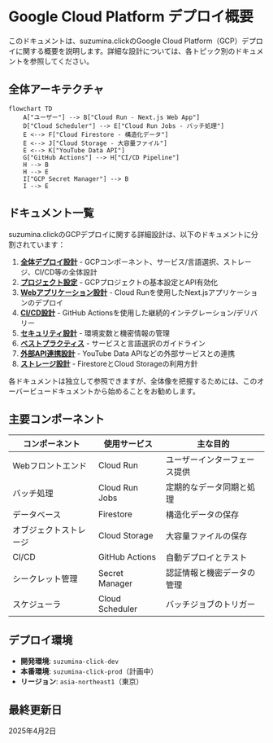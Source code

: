 # Google Cloud Platform デプロイ概要

このドキュメントは、suzumina.clickのGoogle Cloud Platform（GCP）デプロイに関する概要を説明します。詳細な設計については、各トピック別のドキュメントを参照してください。

## 全体アーキテクチャ

```mermaid
flowchart TD
    A["ユーザー"] --> B["Cloud Run - Next.js Web App"]
    D["Cloud Scheduler"] --> E["Cloud Run Jobs - バッチ処理"]
    E <--> F["Cloud Firestore - 構造化データ"]
    E <--> J["Cloud Storage - 大容量ファイル"]
    E <--> K["YouTube Data API"]
    G["GitHub Actions"] --> H["CI/CD Pipeline"]
    H --> B
    H --> E
    I["GCP Secret Manager"] --> B
    I --> E
```

## ドキュメント一覧

suzumina.clickのGCPデプロイに関する詳細設計は、以下のドキュメントに分割されています：

1. **[全体デプロイ設計](GCP_DEPLOYMENT_DESIGN.md)** - GCPコンポーネント、サービス/言語選択、ストレージ、CI/CD等の全体設計
2. **[プロジェクト設定](GCP_PROJECT_SETUP.md)** - GCPプロジェクトの基本設定とAPI有効化
3. **[Webアプリケーション設計](GCP_WEB_APP.md)** - Cloud Runを使用したNext.jsアプリケーションのデプロイ
4. **[CI/CD設計](GCP_CICD.md)** - GitHub Actionsを使用した継続的インテグレーション/デリバリー
5. **[セキュリティ設計](GCP_SECURITY.md)** - 環境変数と機密情報の管理
6. **[ベストプラクティス](GCP_BEST_PRACTICES.md)** - サービスと言語選択のガイドライン
7. **[外部API連携設計](GCP_EXTERNAL_APIS.md)** - YouTube Data APIなどの外部サービスとの連携
8. **[ストレージ設計](GCP_STORAGE.md)** - FirestoreとCloud Storageの利用方針

各ドキュメントは独立して参照できますが、全体像を把握するためには、このオーバービュードキュメントから始めることをお勧めします。

## 主要コンポーネント

| コンポーネント | 使用サービス | 主な目的 |
|--------------|------------|--------|
| Webフロントエンド | Cloud Run | ユーザーインターフェース提供 |
| バッチ処理 | Cloud Run Jobs | 定期的なデータ同期と処理 |
| データベース | Firestore | 構造化データの保存 |
| オブジェクトストレージ | Cloud Storage | 大容量ファイルの保存 |
| CI/CD | GitHub Actions | 自動デプロイとテスト |
| シークレット管理 | Secret Manager | 認証情報と機密データの管理 |
| スケジューラ | Cloud Scheduler | バッチジョブのトリガー |

## デプロイ環境

- **開発環境**: `suzumina-click-dev`
- **本番環境**: `suzumina-click-prod`（計画中）
- **リージョン**: `asia-northeast1`（東京）

## 最終更新日

2025年4月2日
